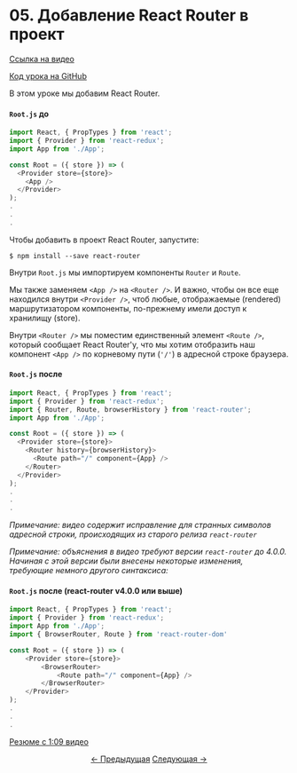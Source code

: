 # 05. Добавление React Router в проект

[Ссылка на видео](https://egghead.io/lessons/javascript-redux-adding-react-router-to-the-project?series=building-react-applications-with-idiomatic-redux)

[Код урока на GitHub](https://github.com/gaearon/todos/tree/05-adding-react-router)

В этом уроке мы добавим React Router.

#### `Root.js` до

```javascript
import React, { PropTypes } from 'react';
import { Provider } from 'react-redux';
import App from './App';

const Root = ({ store }) => (
  <Provider store={store}>
    <App />
  </Provider>
);
.
.
.
```

Чтобы добавить в проект React Router, запустите:

`$ npm install --save react-router`

Внутри `Root.js` мы импортируем компоненты `Router` и `Route`.

Мы также заменяем `<App />` на `<Router />`. И важно, чтобы он все еще находился внутри `<Provider />`, чтоб любые, отображаемые (rendered) маршрутизатором компоненты, по-прежнему имели доступ к хранилищу (store).

Внутри `<Router />` мы поместим единственный элемент `<Route />`, который сообщает React Router'у, что мы хотим отобразить наш компонент `<App />` по корневому пути (`'/'`) в адресной строке браузера.

#### `Root.js` после

```javascript
import React, { PropTypes } from 'react';
import { Provider } from 'react-redux';
import { Router, Route, browserHistory } from 'react-router';
import App from './App';

const Root = ({ store }) => (
  <Provider store={store}>
    <Router history={browserHistory}>
      <Route path="/" component={App} />
    </Router>
  </Provider>
);
.
.
.
```

_Примечание: видео содержит исправление для странных символов адресной строки, происходящих из старого релиза `react-router`_

_Примечание: объяснения в видео требуют версии `react-router` до 4.0.0. Начиная с этой версии были внесены некоторые изменения, требующие немного другого синтаксиса:_

#### `Root.js` после (react-router v4.0.0 или выше)

```javascript
import React, { PropTypes } from 'react';
import { Provider } from 'react-redux';
import App from './App';
import { BrowserRouter, Route } from 'react-router-dom'

const Root = ({ store }) => (
    <Provider store={store}>
        <BrowserRouter>
            <Route path="/" component={App} />
        </BrowserRouter>
    </Provider>
);
.
.
.
```

[Резюме с 1:09 видео](https://egghead.io/lessons/javascript-redux-adding-react-router-to-the-project?series=building-react-applications-with-idiomatic-redux#/tab-transcript)

<p align="center">
<a href="./04-Refactoring_the_Entry_Point.md"><- Предыдущая</a>
<a href="./06-Navigating_with_React_Router_Link.md">Следующая -></a>
</p>
